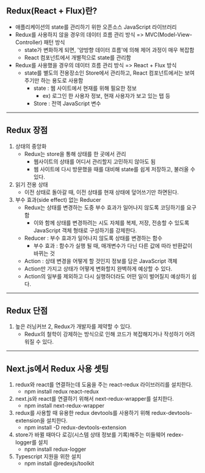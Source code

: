 ## Redux(React + Flux)란?
- 애플리케이션의 state를 관리하기 위한 오픈소스 JavaScript 라이브러리
- Redux를 사용하지 않을 경우의 데이터 흐름 관리 방식 => MVC(Model-View-Controller) 패턴 방식
    - state가 변화하게 되면, '양방향 데이터 흐름'에 의해 제어 과정이 매우 복잡함
    - React 컴포넌트에서 개별적으로 state를 관리함
- Redux를 사용했을 경우의 데이터 흐름 관리 방식 => React + Flux 방식
    - state를 별도의 전용장소인 Store에서 관리하고, React 컴포넌트에서는 보여주기만 하는 용도로 사용함
        - state : 웹 사이트에서 현재를 위해 필요한 정보
            - ex) 로그인 한 사용자 정보, 현재 사용자가 보고 있는 탭 등
        - Store : 전역 JavaScript 변수
----
## Redux 장점
1. 상태의 중앙화
    - Redux는 store을 통해 상태를 한 곳에서 관리
        - 웹사이트의 상태를 어디서 관리할지 고민하지 않아도 됨
        - 웹 사이트에 다시 방문했을 때를 대비해 state를 쉽게 저장하고, 불러올 수 있다.
2. 읽기 전용 상태
    - 이전 상태로 돌아갈 때, 이전 상태를 현재 상태에 덮어쓰기만 하면된다.
3. 부수 효과(side effect) 없는 Reducer
    - Redux는 상태를 변경하는 도중 부수 효과가 일어나지 않도록 코딩하기를 요구함
        - 이와 함께 상태를 변경하려는 시도 자체를 복제, 저장, 전송할 수 있도록 JavaScript 객체 형태로 구성하기를 강제한다.
    - Reducer : 부수 효과가 일어나지 않도록 상태를 변경하는 함수
        - 부수 효과 : 함수가 실행 될 때, 매개변수가 다닌 다른 값에 따라 반환값이 바뀌는 것
    - Action : 상태 변경을 어떻게 할 것인지 정보를 담은 JavaScript 객체
    - Action만 가지고 상태가 어떻게 변화할지 완벽하게 예상할 수 있다.
    - Action의 일부를 제외하고 다시 실행하더라도 어떤 일이 벌어질지 예상하기 쉽다.
----
## Redux 단점
1. 높은 러닝커브
2, Redux가 개발자를 제약할 수 있다.
    - Redux의 철학이 강제하는 방식으로 인해 코드가 복잡해지거나 작성하기 어려워질 수 있다.
----
## Next.js에서 Redux 사용 셋팅
1. redux와 react를 연결하는데 도움을 주는 react-redux 라이브러리를 설치한다.
    - npm install redux react-redux
2. next.js와 react를 연결하기 위해서 next-redux-wrapper를 설치한다.
    - npm install next-redux-wrapper
3. redux를 사용할 때 유용한 redux devtools를 사용하기 위해 redux-devtools-extension을 설치한다.
    - npm install -D redux-devtools-extension
4. store가 바뀔 때마다 로깅(시스템 상태 정보를 기록)해주는 미들웨어 redex-logger를 설치
    - npm install redux-logger
5. Typescript 지원을 위한 설치
    - npm install @redexjs/toolkit
